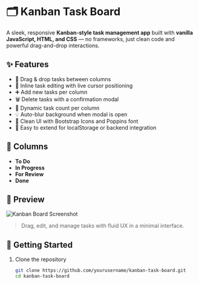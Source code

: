 # 🗂️ Kanban Task Board

A sleek, responsive **Kanban-style task management app** built with **vanilla JavaScript, HTML, and CSS** — no frameworks, just clean code and powerful drag-and-drop interactions.

## ✨ Features

- 🔀 Drag & drop tasks between columns
- 📝 Inline task editing with live cursor positioning
- ➕ Add new tasks per column
- 🗑️ Delete tasks with a confirmation modal
- 🔢 Dynamic task count per column
- 💡 Auto-blur background when modal is open
- 🎨 Clean UI with Bootstrap Icons and Poppins font
- 💾 Easy to extend for localStorage or backend integration

## 📂 Columns

- **To Do**
- **In Progress**
- **For Review**
- **Done**

## 📸 Preview

![Kanban Board Screenshot](preview.png)

> Drag, edit, and manage tasks with fluid UX in a minimal interface.

## 🚀 Getting Started

1. Clone the repository  
   ```bash
   git clone https://github.com/yourusername/kanban-task-board.git
   cd kanban-task-board
